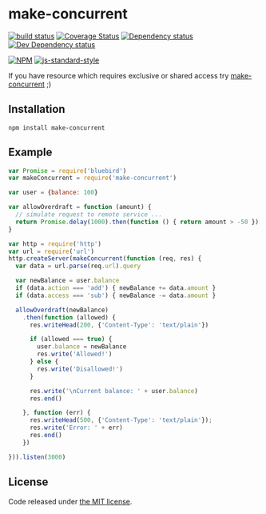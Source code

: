 # make-concurrent

[![build status](https://img.shields.io/travis/fanatid/make-concurrent.svg?branch=master&style=flat-square)](http://travis-ci.org/fanatid/make-concurrent)
[![Coverage Status](https://img.shields.io/coveralls/fanatid/make-concurrent.svg?style=flat-square)](https://coveralls.io/r/fanatid/make-concurrent)
[![Dependency status](https://img.shields.io/david/fanatid/make-concurrent.svg?style=flat-square)](https://david-dm.org/fanatid/make-concurrent#info=dependencies)
[![Dev Dependency status](https://img.shields.io/david/fanatid/make-concurrent.svg?style=flat-square)](https://david-dm.org/fanatid/make-concurrent#info=devDependencies)

[![NPM](https://nodei.co/npm/make-concurrent.png?downloads=true)](https://www.npmjs.com/package/make-concurrent)
[![js-standard-style](https://cdn.rawgit.com/feross/standard/master/badge.svg)](https://github.com/feross/standard)

If you have resource which requires exclusive or shared access try [make-concurrent](https://github.com/fanatid/make-concurrent) ;)

## Installation

```
npm install make-concurrent
```

## Example

```js
var Promise = require('bluebird')
var makeConcurrent = require('make-concurrent')

var user = {balance: 100}

var allowOverdraft = function (amount) {
  // simulate request to remote service ...
  return Promise.delay(1000).then(function () { return amount > -50 })
}

var http = require('http')
var url = require('url')
http.createServer(makeConcurrent(function (req, res) {
  var data = url.parse(req.url).query

  var newBalance = user.balance
  if (data.action === 'add') { newBalance += data.amount }
  if (data.access === 'sub') { newBalance -= data.amount }

  allowOverdraft(newBalance)
    .then(function (allowed) {
      res.writeHead(200, {'Content-Type': 'text/plain'})

      if (allowed === true) {
        user.balance = newBalance
        res.write('Allowed!')
      } else {
        res.write('Disallowed!')
      }

      res.write('\nCurrent balance: ' + user.balance)
      res.end()

    }, function (err) {
      res.writeHead(500, {'Content-Type': 'text/plain'});
      res.write('Error: ' + err)
      res.end()
    })

})).listen(3000)
```

## License

Code released under [the MIT license](https://github.com/fanatid/make-concurrent/blob/master/LICENSE).
